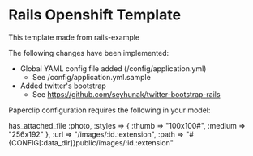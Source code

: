 # Rails Openshift Template #
This template made from rails-example

The following changes have been implemented:
- Global YAML config file added (/config/application.yml)
    - See /config/application.yml.sample
- Added twitter's bootstrap
    - See https://github.com/seyhunak/twitter-bootstrap-rails

Paperclip configuration requires the following in your model:

has_attached_file :photo,
  :styles => {
    :thumb => "100x100#",
    :medium => "256x192" },
  :url => "/images/:id.:extension",
  :path => "#{CONFIG[:data_dir]}public/images/:id.:extension"


